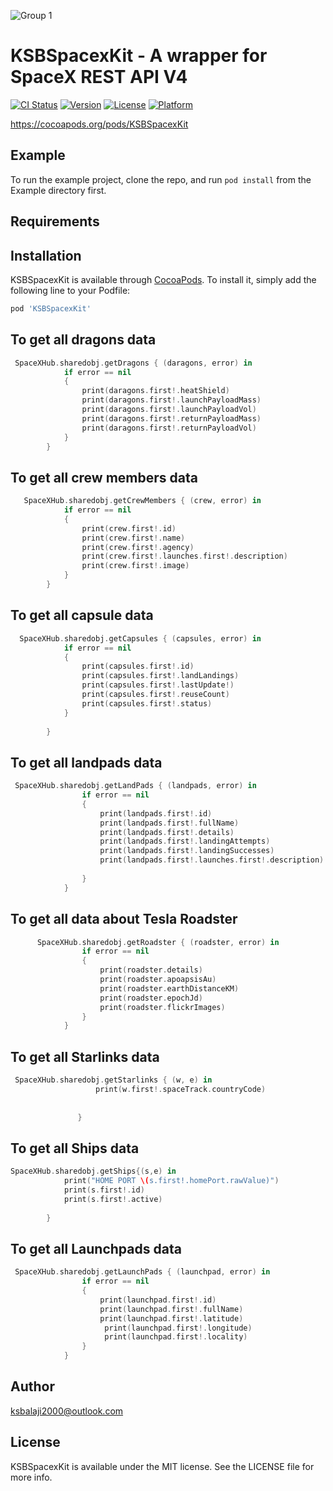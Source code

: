 ![Group 1](https://user-images.githubusercontent.com/51410810/88533915-a7276b80-d024-11ea-9f59-4c6546f7da4d.png)


# KSBSpacexKit - A wrapper for SpaceX REST API V4

[![CI Status](https://img.shields.io/travis/ksbalaji2000@outlook.com/KSBSpacexKit.svg?style=flat)](https://travis-ci.org/ksbalaji2000@outlook.com/KSBSpacexKit)
[![Version](https://img.shields.io/cocoapods/v/KSBSpacexKit.svg?style=flat)](https://cocoapods.org/pods/KSBSpacexKit)
[![License](https://img.shields.io/cocoapods/l/KSBSpacexKit.svg?style=flat)](https://cocoapods.org/pods/KSBSpacexKit)
[![Platform](https://img.shields.io/cocoapods/p/KSBSpacexKit.svg?style=flat)](https://cocoapods.org/pods/KSBSpacexKit)

https://cocoapods.org/pods/KSBSpacexKit

## Example

To run the example project, clone the repo, and run `pod install` from the Example directory first.

## Requirements

## Installation

KSBSpacexKit is available through [CocoaPods](https://cocoapods.org). To install
it, simply add the following line to your Podfile:

```ruby
pod 'KSBSpacexKit'
```

##  To get all dragons data
```swift
 SpaceXHub.sharedobj.getDragons { (daragons, error) in
            if error == nil
            {
                print(daragons.first!.heatShield)
                print(daragons.first!.launchPayloadMass)
                print(daragons.first!.launchPayloadVol)
                print(daragons.first!.returnPayloadMass)
                print(daragons.first!.returnPayloadVol)
            }
        }
```

## To get all  crew members data
```swift
   SpaceXHub.sharedobj.getCrewMembers { (crew, error) in
            if error == nil
            {
                print(crew.first!.id)
                print(crew.first!.name)
                print(crew.first!.agency)
                print(crew.first!.launches.first!.description)
                print(crew.first!.image)
            }
        }

```

## To get all capsule data
```swift
  SpaceXHub.sharedobj.getCapsules { (capsules, error) in
            if error == nil
            {
                print(capsules.first!.id)
                print(capsules.first!.landLandings)
                print(capsules.first!.lastUpdate!)
                print(capsules.first!.reuseCount)
                print(capsules.first!.status)
            }
            
        }
```
## To get all landpads data
```swift
 SpaceXHub.sharedobj.getLandPads { (landpads, error) in
                if error == nil
                {
                    print(landpads.first!.id)
                    print(landpads.first!.fullName)
                    print(landpads.first!.details)
                    print(landpads.first!.landingAttempts)
                    print(landpads.first!.landingSuccesses)
                    print(landpads.first!.launches.first!.description)
                    
                }
            }
```

## To get all data about Tesla Roadster
```swift
      SpaceXHub.sharedobj.getRoadster { (roadster, error) in
                if error == nil
                {
                    print(roadster.details)
                    print(roadster.apoapsisAu)
                    print(roadster.earthDistanceKM)
                    print(roadster.epochJd)
                    print(roadster.flickrImages)
                }
            }
```
## To get all Starlinks data
```swift
 SpaceXHub.sharedobj.getStarlinks { (w, e) in
                   print(w.first!.spaceTrack.countryCode)
                   
                
               }
```
## To get all Ships data
```swift
SpaceXHub.sharedobj.getShips{(s,e) in
            print("HOME PORT \(s.first!.homePort.rawValue)")
            print(s.first!.id)
            print(s.first!.active)
            
        }
```
## To get all Launchpads data
```swift
 SpaceXHub.sharedobj.getLaunchPads { (launchpad, error) in
                if error == nil
                {
                    print(launchpad.first!.id)
                    print(launchpad.first!.fullName)
                    print(launchpad.first!.latitude)
                     print(launchpad.first!.longitude)
                     print(launchpad.first!.locality)
                }
            }
```



## Author

ksbalaji2000@outlook.com

## License

KSBSpacexKit is available under the MIT license. See the LICENSE file for more info.
